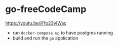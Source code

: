 # go-freeCodeCamp

https://youtu.be/jFfo23yIWac

- run `docker-compose up` to have postgres running
- build and run the `go` application
